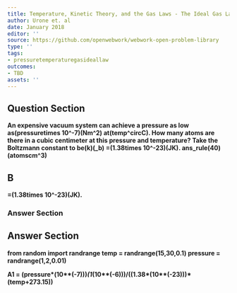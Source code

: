 ```yaml
---
title: Temperature, Kinetic Theory, and the Gas Laws - The Ideal Gas Law
author: Urone et. al
date: January 2018
editor: ''
source: https://github.com/openwebwork/webwork-open-problem-library
type: ''
tags:
- pressuretemperaturegasideallaw
outcomes:
- TBD
assets: ''
---
```


## Question Section 

<b>
An expensive vacuum system can achieve a pressure as low as(pressuretimes 10^-7)(Nm^2)  at(temp^circC). How many atoms are there in a cubic centimeter at this pressure and temperature? Take the Boltzmann constant to be(k)(_b) =(1.38times 10^-23)(JK).
ans_rule(40)(atomscm^3)

## B
=(1.38times 10^-23)(JK).
### Answer Section


## Answer Section

from random import randrange
temp = randrange(15,30,0.1)
pressure = randrange(1,2,0.01)

A1 = (pressure*(10**(-7)))*(1*(10**(-6)))/((1.38*(10**(-23)))*(temp+273.15))